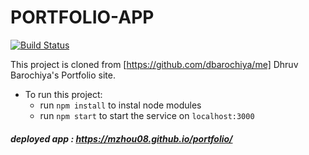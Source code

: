 
# PORTFOLIO-APP 
[![Build Status](https://api.travis-ci.org/mzhou08/portfolio.svg?branch=master)](https://travis-ci.org/github/mzhou08/portfolio)

This project is cloned from [https://github.com/dbarochiya/me] Dhruv Barochiya's Portfolio site.


- To run this project: 
  - run `npm install` to instal node modules
  - run `npm start` to start the service on `localhost:3000`
    
    
##### deployed app : https://mzhou08.github.io/portfolio/
